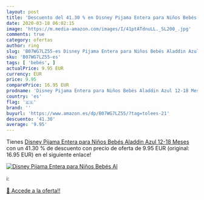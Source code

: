 ```yaml
---
layout: post
title: 'Descuento del 41.30 % en Disney Pijama Entera para Niños Bebés Al'
date: 2020-03-18 06:02:15
image: 'https://m.media-amazon.com/images/I/41ptATdnuLL._SL200_.jpg'
comments: true
category: ofertas
author: ring
slug: 'B07WG7LZ55-es Disney Pijama Entera para Niños Bebés Aladdin Azul 12-18...'
sku: 'B07WG7LZ55-es'
tags: [ 'bebés', ]
actualPrice: 9.95 EUR
currency: EUR
price: 9.95
comparePrice: 16.95 EUR
prodname: 'Disney Pijama Entera para Niños Bebés Aladdin Azul 12-18 Meses'
country: 'es'
flag: '🇪🇸'
brand: ''
buyurl: 'https://www.amazon.es/dp/B07WG7LZ55/?tag=tolees-21'
descuento: '41.30'
average: '9.95'
---
```


Tienes [Disney Pijama Entera para Niños Bebés Aladdin Azul 12-18 Meses](https://www.amazon.es/dp/B07WG7LZ55/?tag=tolees-21) con un 41.30 % de descuento con precio de oferta de 9.95 EUR (original: 16.95 EUR) en el siguiente enlace!

[![Disney Pijama Entera para Niños Bebés Al](https://m.media-amazon.com/images/I/41ptATdnuLL._SL200_.jpg)](https://www.amazon.es/dp/B07WG7LZ55/?tag=tolees-21)

ℹ️:


[🛒 Accede a la oferta!!](https://www.amazon.es/dp/B07WG7LZ55/?tag=tolees-21)
